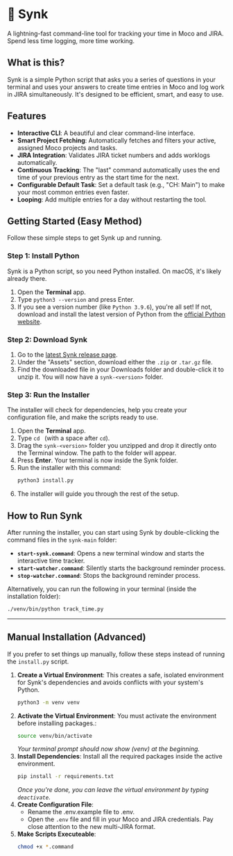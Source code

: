 # 🚀 Synk

A lightning-fast command-line tool for tracking your time in Moco and JIRA. Spend less time logging, more time working.

## What is this?

Synk is a simple Python script that asks you a series of questions in your terminal and uses your answers to create time entries in Moco and log work in JIRA simultaneously. It's designed to be efficient, smart, and easy to use.

## Features

* **Interactive CLI**: A beautiful and clear command-line interface.
* **Smart Project Fetching**: Automatically fetches and filters your active, assigned Moco projects and tasks.
* **JIRA Integration**: Validates JIRA ticket numbers and adds worklogs automatically.
* **Continuous Tracking**: The "last" command automatically uses the end time of your previous entry as the start time for the next.
* **Configurable Default Task**: Set a default task (e.g., "CH: Main") to make your most common entries even faster.
* **Looping**: Add multiple entries for a day without restarting the tool.

## Getting Started (Easy Method)

Follow these simple steps to get Synk up and running.

### Step 1: Install Python

Synk is a Python script, so you need Python installed. On macOS, it's likely already there.

1.  Open the **Terminal** app.
2.  Type `python3 --version` and press Enter.
3.  If you see a version number (like `Python 3.9.6`), you're all set! If not, download and install the latest version of Python from the [official Python website](https://www.python.org/downloads/).

### Step 2: Download Synk

1.  Go to the [latest Synk release page](https://github.com/vass-cornelius/synk/releases/latest).
2.  Under the "Assets" section, download either the `.zip` or `.tar.gz` file.
3.  Find the downloaded file in your Downloads folder and double-click it to unzip it. You will now have a `synk-<version>` folder.

### Step 3: Run the Installer

The installer will check for dependencies, help you create your configuration file, and make the scripts ready to use.

1.  Open the **Terminal** app.
2.  Type `cd ` (with a space after `cd`).
3.  Drag the `synk-<version>` folder you unzipped and drop it directly onto the Terminal window. The path to the folder will appear.
4.  Press **Enter**. Your terminal is now inside the Synk folder.
5.  Run the installer with this command:
    ```bash
    python3 install.py
    ```
6.  The installer will guide you through the rest of the setup.

## How to Run Synk

After running the installer, you can start using Synk by double-clicking the command files in the `synk-main` folder:

* **`start-synk.command`**: Opens a new terminal window and starts the interactive time tracker.
* **`start-watcher.command`**: Silently starts the background reminder process.
* **`stop-watcher.command`**: Stops the background reminder process.

Alternatively, you can run the following in your terminal (inside the installation folder):
```bash
./venv/bin/python track_time.py
```
---

## Manual Installation (Advanced)

If you prefer to set things up manually, follow these steps instead of running the `install.py` script.

1. **Create a Virtual Environment**: This creates a safe, isolated environment for Synk's dependencies and avoids conflicts with your system's Python.
    ```bash
    python3 -m venv venv
    ```
2.  **Activate the Virtual Environment**: You must activate the environment before installing packages.:
    ```bash
    source venv/bin/activate
    ```
    _Your terminal prompt should now show (venv) at the beginning._
3.  **Install Dependencies**: Install all the required packages inside the active environment.
    ```bash
    pip install -r requirements.txt
    ```
    _Once you're done, you can leave the virtual environment by typing `deactivate`._
4.  **Create Configuration File**:
    * Rename the .env.example file to .env.
    * Open the `.env` file and fill in your Moco and JIRA credentials. Pay close attention to the new multi-JIRA format.
6.  **Make Scripts Executeable**:
    ```bash
    chmod +x *.command
    ```
